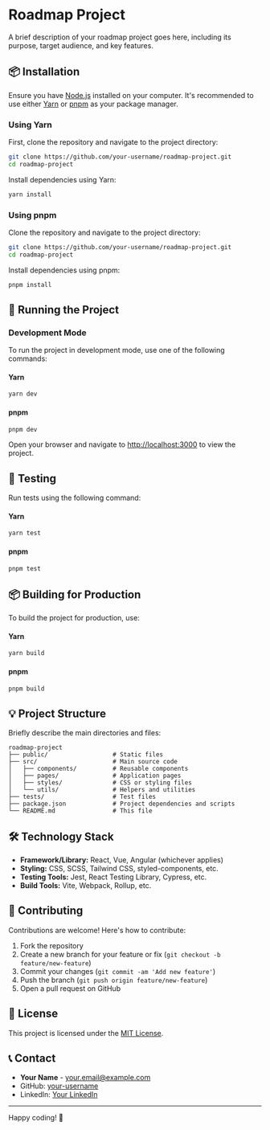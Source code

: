 # Roadmap Project

A brief description of your roadmap project goes here, including its purpose, target audience, and key features.

## 📦 Installation

Ensure you have [Node.js](https://nodejs.org/) installed on your computer. It's recommended to use either [Yarn](https://yarnpkg.com/) or [pnpm](https://pnpm.io/) as your package manager.

### Using Yarn

First, clone the repository and navigate to the project directory:

```bash
git clone https://github.com/your-username/roadmap-project.git
cd roadmap-project
```

Install dependencies using Yarn:

```bash
yarn install
```

### Using pnpm

Clone the repository and navigate to the project directory:

```bash
git clone https://github.com/your-username/roadmap-project.git
cd roadmap-project
```

Install dependencies using pnpm:

```bash
pnpm install
```

## 🚀 Running the Project

### Development Mode

To run the project in development mode, use one of the following commands:

#### Yarn

```bash
yarn dev
```

#### pnpm

```bash
pnpm dev
```

Open your browser and navigate to [http://localhost:3000](http://localhost:3000) to view the project.

## 🧪 Testing

Run tests using the following command:

#### Yarn

```bash
yarn test
```

#### pnpm

```bash
pnpm test
```

## 📦 Building for Production

To build the project for production, use:

#### Yarn

```bash
yarn build
```

#### pnpm

```bash
pnpm build
```

## 💡 Project Structure

Briefly describe the main directories and files:

```plaintext
roadmap-project
├── public/                  # Static files
├── src/                     # Main source code
│   ├── components/          # Reusable components
│   ├── pages/               # Application pages
│   ├── styles/              # CSS or styling files
│   └── utils/               # Helpers and utilities
├── tests/                   # Test files
├── package.json             # Project dependencies and scripts
└── README.md                # This file
```

## 🛠️ Technology Stack

- **Framework/Library:** React, Vue, Angular (whichever applies)
- **Styling:** CSS, SCSS, Tailwind CSS, styled-components, etc.
- **Testing Tools:** Jest, React Testing Library, Cypress, etc.
- **Build Tools:** Vite, Webpack, Rollup, etc.

## 🤝 Contributing

Contributions are welcome! Here's how to contribute:

1. Fork the repository
2. Create a new branch for your feature or fix (`git checkout -b feature/new-feature`)
3. Commit your changes (`git commit -am 'Add new feature'`)
4. Push the branch (`git push origin feature/new-feature`)
5. Open a pull request on GitHub

## 📝 License

This project is licensed under the [MIT License](LICENSE).

## 📞 Contact

- **Your Name** - [your.email@example.com](mailto:your.email@example.com)
- GitHub: [your-username](https://github.com/your-username)
- LinkedIn: [Your LinkedIn](https://linkedin.com/in/your-linkedin)

---

Happy coding! 🎉